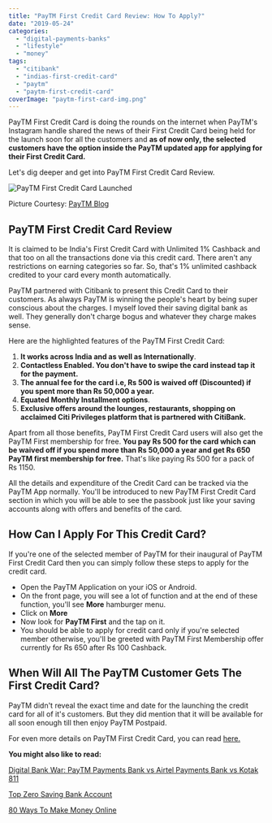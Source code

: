 ```yaml
---
title: "PayTM First Credit Card Review: How To Apply?"
date: "2019-05-24"
categories: 
  - "digital-payments-banks"
  - "lifestyle"
  - "money"
tags: 
  - "citibank"
  - "indias-first-credit-card"
  - "paytm"
  - "paytm-first-credit-card"
coverImage: "paytm-first-card-img.png"
---
```


PayTM First Credit Card is doing the rounds on the internet when PayTM's Instagram handle shared the news of their First Credit Card being held for the launch soon for all the customers and **as of now only, the selected customers have the option inside the PayTM updated app for applying for their First Credit Card.**

Let's dig deeper and get into PayTM First Credit Card Review.

![PayTM First Credit Card Launched](posts/2019/05/images/1_uFZtQcBoXqTq944b9q_cEQ-1024x768.jpeg)

Picture Courtesy: [PayTM Blog](https://blog.paytm.com)

## PayTM First Credit Card Review

It is claimed to be India's First Credit Card with Unlimited 1% Cashback and that too on all the transactions done via this credit card. There aren't any restrictions on earning categories so far. So, that's 1% unlimited cashback credited to your card every month automatically.

PayTM partnered with Citibank to present this Credit Card to their customers. As always PayTM is winning the people's heart by being super conscious about the charges. I myself loved their saving digital bank as well. They generally don't charge bogus and whatever they charge makes sense.

Here are the highlighted features of the PayTM First Credit Card:

1. **It works across India and as well as Internationally**.
2. **Contactless Enabled. You don't have to swipe the card instead tap it for the payment.**
3. **The annual fee for the card i.e, Rs 500 is waived off (Discounted) if you spent more than Rs 50,000 a year.**
4. **Equated Monthly Installment options**.
5. **Exclusive offers around the lounges, restaurants, shopping on acclaimed Citi Privileges platform that is partnered with CitiBank.**

Apart from all those benefits, PayTM First Credit Card users will also get the PayTM First membership for free. **You pay Rs 500 for the card which can be waived off if you spend more than Rs 50,000 a year and get Rs 650 PayTM first membership for free.** That's like paying Rs 500 for a pack of Rs 1150.

All the details and expenditure of the Credit Card can be tracked via the PayTM App normally. You'll be introduced to new PayTM First Credit Card section in which you will be able to see the passbook just like your saving accounts along with offers and benefits of the card.

## How Can I Apply For This Credit Card?

If you're one of the selected member of PayTM for their inaugural of PayTM First Credit Card then you can simply follow these steps to apply for the credit card.

- Open the PayTM Application on your iOS or Android.
- On the front page, you will see a lot of function and at the end of these function, you'll see **More** hamburger menu.
- Click on **More**
- Now look for **PayTM First** and the tap on it.
- You should be able to apply for credit card only if you're selected member otherwise, you'll be greeted with PayTM First Membership offer currently for Rs 650 after Rs 100 Cashback.

## When Will All The PayTM Customer Gets The First Credit Card?

PayTM didn't reveal the exact time and date for the launching the credit card for all of it's customers. But they did mention that it will be available for all soon enough till then enjoy PayTM Postpaid.

For even more details on PayTM First Credit Card, you can read [here.](https://paytm.com/offer/paytm-first-credit-card/)

**You might also like to read:**

[Digital Bank War: PayTM Payments Bank vs Airtel Payments Bank vs Kotak 811](https://sastaeinstein.com/2018/04/airtel-payments-bank-vs-paytm-payments-bank-vs-kotak-811-digital-banks-war.html)

[Top Zero Saving Bank Account](https://sastaeinstein.com/2018/10/top-zero-balance-saving-accounts.html)

[80 Ways To Make Money Online](https://sastaeinstein.com/2019/04/100-ways-to-make-money-online.html)
